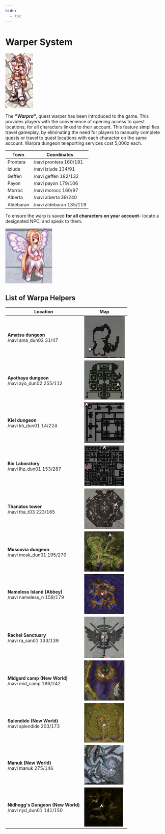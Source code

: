 ```yaml
---
hide:
  - toc
---
```


# Warper System

![Warpra NPC](img/warpra.png)

The ***"Warpra"***, quest warper has been introduced to the game. This provides players with the convenience of opening access to quest locations, for all characters linked to their account. This feature simplifies travel gameplay, by eliminating the need for players to manually complete quests or travel to quest locations with each character on the same account. Warpra dungeon teleporting services cost 5,000z each.

| Town       | Coordinates          |
|------------|-----------------------|
| Prontera   | /navi prontera 160/191 |
| Izlude     | /navi izlude 134/91    |
| Geffen     | /navi geffen 182/132   |
| Payon      | /navi payon 179/106    |
| Morroc     | /navi morocc 160/97    |
| Alberta    | /navi alberta 39/240   |
| Aldebaran  | /navi aldebaran 135/119|


To ensure the warp is saved **for all characters on your account**- locate a designated NPC, and speak to them.

![Warpra Helper](img/warpra2.png)

## **List of Warpa Helpers**

| Location                                | Map                |
|---------------------------------------------------------|--------------------|
| **Amatsu dungeon**<br>/navi ama_dun02 31/47            | ![Amatsu dungeon](img/Ama_dun02.png) |
| **Ayothaya dungeon**<br>/navi ayo_dun02 255/112        | ![Ayothaya](img/Ayothaya.png) |
| **Kiel dungeon**<br>/navi kh_dun01 14/224              | ![Kiel dungeon](img/Kiel_dungeon.png) |
| **Bio Laboratory**<br>/navi lhz_dun01 153/287          | ![Bio Laboratory](img/Lhz_dun01.png) |
| **Thanatos tower**<br>/navi tha_t03 223/165            | ![Thanatos tower](img/Thanatos_t03.png) |
| **Moscovia dungeon**<br>/navi mosk_dun01 195/270       | ![Moscovia dungeon](img/Mosc_dun01.png) |
| **Nameless Island (Abbey)**<br>/navi nameless_n 158/179 | ![Nameless Island](img/NamelessIsland.png) |
| **Rachel Sanctuary**<br>/navi ra_san01 133/139         | ![Rachel Sanctuary](img/RachelSanctuary.png) |
| **Midgard camp (New World)**<br>/navi mid_camp 186/242 | ![Midgard camp](img/MIdgardCamp.png) |
| **Splendide (New World)**<br>/navi splendide 203/173    | ![Splendide](img/Splendide.png) |
| **Manuk (New World)**<br>/navi manuk 275/146            | ![Manuk](img/Manuk.png) |
| **Nidhogg's Dungeon (New World)**<br>/navi nyd_dun01 141/150 | ![Nidhogg's Dungeon](img/Nidhogg's_Dungeon.png) |